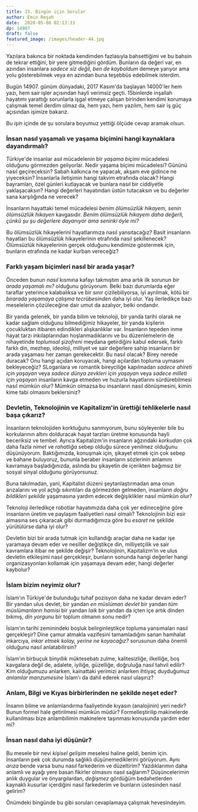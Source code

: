 ```yaml
---
title: 15. Bingün için Sorular 
author: Emin Reşah
date:  2020-05-08 02:13:33
dp: 14907
draft: false
featured_image: /images/header-44.jpg
---
```



Yazılara bakınca bir noktada kendimden fazlasıyla bahsettiğimi ve bu bahsin de tekrar ettiğini, bir
yere gitmediğini gördüm. Bunların da değeri var, en azından insanlara *sadece siz değil, ben de
kayboldum* demeye yarıyor ama yolu gösterebilmek veya en azından buna teşebbüs edebilmek isterdim. 

Bugün 14907. günüm dünyadaki, 2017 Kasım'da başlayan 14000'ler hem yazı, hem sair işler açısından
hayli verimsiz geçti. 15binlerde inşallah hayatımı yarattığı sorunlarla işgal etmeye çalışan
birinden kendimi korumaya çalışmak temel derdim olmaz da, hem yazı, hem yazılım, hem sair iş güç
açısından işimize bakarız. 

Bu *işin* içinde de şu sorulara boyumuz yettiği ölçüde cevap aramak olsun. 


### İnsan nasıl yaşamalı ve yaşama biçimini hangi kaynaklara dayandırmalı?

Türkiye'de insanlar asıl mücadelenin bir *yaşama biçimi* mücadelesi olduğunu görmezden geliyorlar.
Nedir yaşama biçimi mücadelesi? Gününü nasıl geçireceksin? Sabah kalkınca ne yapacak, akşam eve
gidince ne yiyeceksin? İnsanlarla iletişimin hangi takvim etrafında olacak? Hangi bayramları, özel
günleri kutlayacak ve bunlara nasıl bir ciddiyetle yaklaşacaksın? Hangi değerleri hayatından üstün
tutacaksın ve bu değerler sana karşılığında ne verecek? 

İnsanların hayattaki temel mücadelesi *benim ölümsüzlük hikayem, senin ölümsüzlük hikayen*
kavgasıdır. *Benim ölümsüzlük hikayem daha değerli, çünkü şu şu değerlere dayanıyor ama seninki öyle
mi?*

Bu ölümsüzlük hikayelerini hayatlarımıza nasıl yansıtacağız? Basit insanların hayatları bu
ölümsüzlük hikayelerinin etrafında nasıl şekillenecek? Ölümsüzlük hikayelerinin gerçek olduğunu
kendimize göstermek için, bunların etrafında ne kadar kurban vereceğiz?

### Farklı yaşam biçimleri nasıl bir arada yaşar?

Önceden bunun *nasıl* kısmına kafayı takmıştım ama artık ilk sorunun *bir arada yaşamalı mı?*
olduğunu görüyorum. Belki bazı durumlarda eğer taraflar yeterince kalabalıksa ve bir sınır
çizilebiliyorsa, iyi ayrılmak, kötü bir *birarada yaşamaya çalışma tecrübesinden* daha iyi
olur. Yaş ilerledikçe bazı meselelerin çözüleceğine dair umut da azalıyor, belki ondandır. 

Bir yanda gelenek, bir yanda bilim ve teknoloji, bir yanda tarihi olarak ne kadar sağlam olduğunu
bilmediğimiz hikayeler, bir yanda kişilerin çocukluktan itibaren edindikleri alışkanlıklar var.
İnsanların tepeden inme hayat tarzı inkılaplarından hoşlanmadıklarını ve bu düzenlemelerin de
nihayetinde *toplumsal şizofreni* meydana getirdiğini kabul edersek, farklı farklı din, mezhep,
ideoloji, milliyet ve sair değerlere sahip insanların bir arada yaşaması her zaman gerekecektir. Bu
nasıl olacak? Birey nerede duracak? Onu hangi açıdan koruyacak, hangi açılardan topluma uymasını
bekleyeceğiz? SLoganlara ve romantik bireyciliğe kapılmadan *sadece ahireti için yaşayan* veya
*sadece dünya zevkleri için yaşayan* veya *sadece milleti için yaşayan* insanların kavga etmeden
ve huzurla hayatlarını sürdürebilmesi nasıl mümkün olur? Mümkün olmazsa bu insanların nasıl
dönüşmesini, kimin kime tabi olmasını beklersiniz? 

### Devletin, Teknolojinin ve Kapitalizm'in ürettiği tehlikelerle nasıl başa çıkarız?

İnsanların teknolojiden korktuğunu sanmıyorum, bunu söyleyenler bile bu korkularının altını
dolduracak hayat tarzları üretme konusunda hayli beceriksiz ve tembel. Ayrıca Kapitalizm'in
insanların ağzındaki *korkudan* çok daha fazla *nimet* ve *rahatlığa* sebep olduğu sürece yenilmez
olduğunu düşünüyorum. Baktığımızda, konuşmak için, şikayet etmek için çok sebep ve bahane buluyoruz,
bununla beraber insanların sözlerinin anlamını kavramaya başladığınızda, aslında bu şikayetin de
içerikten bağımsız bir sosyal sinyal olduğunu görüyorsunuz. 

Buna takılmadan, yani, Kapitalist düzeni şeytanlaştırmadan ama onun arızalarını ve yol açtığı
sıkıntıları da görmezden gelmeden, insanların *doğru bildikleri şekilde* yaşamasına yardım edecek
değişiklikler nasıl mümkün olur?

Teknoloji ilerledikçe robotlar hayatımızda daha çok yer edineceğine göre insanların üretim ve
paylaşım faaliyetleri nasıl olmalı? Teknolojinin bizi esir almasına ses çıkaracak gibi durmadığımıza
göre bu *esaret* ne şekilde yürütülürse daha iyi olur?

Devletin bizi bir arada tutmak için kullandığı araçlar daha ne kadar işe yaramaya devam eder ve
nesiller değiştikçe din, milliyetçilik ve sair kavramlara itibar ne şekilde değişir? Teknolojinin,
Kapitalizm'in ve ulus devletin etkileşimi nasıl gerçekleşir, bunların sonunda hangi değerler hangi
organizasyonları kollamak için yaşamaya devam eder, hangi değerler kaybolur?

### İslam bizim neyimiz olur?

İslam'ın Türkiye'de bulunduğu tuhaf pozisyon daha ne kadar devam eder? Bir yandan ulus devlet, bir
yandan *en müslüman devlet* bir yandan *tüm müslümanların hamisi* bir yandan *laik* bir yandan da
içten içe artık dinden bıkmış, *din yorgunu* bir toplum olmanın sonu nedir?

İslam'ın tarihi zeminindeki boşluk belirginleştikçe topluma yansımaları nasıl gerçekleşir? Dine
çamur atmakla vazifesini tamamladığını sanan hamhalat inkarcıya, *inkar etmek kolay, yerine ne
koyacağız?* sorusunun daha önemli olduğunu nasıl anlatabilirsin? 

İslam'ın birbuçuk binyıllık müktesebatı zulme, kalitesizliğe, ilkelliğe, boş kavgalara değil de,
adalete, iyiliğe, güzelliğe, doğruluğa nasıl tahvil edilir? Kim olduğumuzu anlarken, kainattaki
yerimizi anlarken ihtiyaç duyduğumuz *anlamlar manzumesine* İslam'ı da dahil ederek nasıl ulaşırız?

### Anlam, Bilgi ve Kıyas birbirlerinden ne şekilde neşet eder?

İnsanın bilme ve anlamlandırma faaliyetinde kıyasın (analojinin) yeri nedir? Bunun formel hale
getirilmesi mümkün müdür? Formelleştirilip makinelerde kullanılması bize anlambilimin makinelere
taşınması konusunda yardım eder mi?

### İnsan nasıl daha iyi düşünür?

Bu mesele bir nevi *kişisel gelişim* meselesi haline geldi, benim için. İnsanların pek çok durumda
sağlıklı düşünemediklerini görüyorum. Aynı *arıza* bende varsa bunu nasıl farkederim
ve düzeltirim? Yazdıklarımın daha anlamlı ve ayağı yere basan fikirler olmasını nasıl sağlarım?
Düşüncelerimin anlık duygular ve önyargılardan, *değişmez* gördüğüm bedahetlerden kaynaklı kusurlar
içerdiğini nasıl farkederim ve bunların üstesinden nasıl gelirim?


Önümdeki bingünde bu gibi soruları cevaplamaya çalışmak hevesindeyim. 

